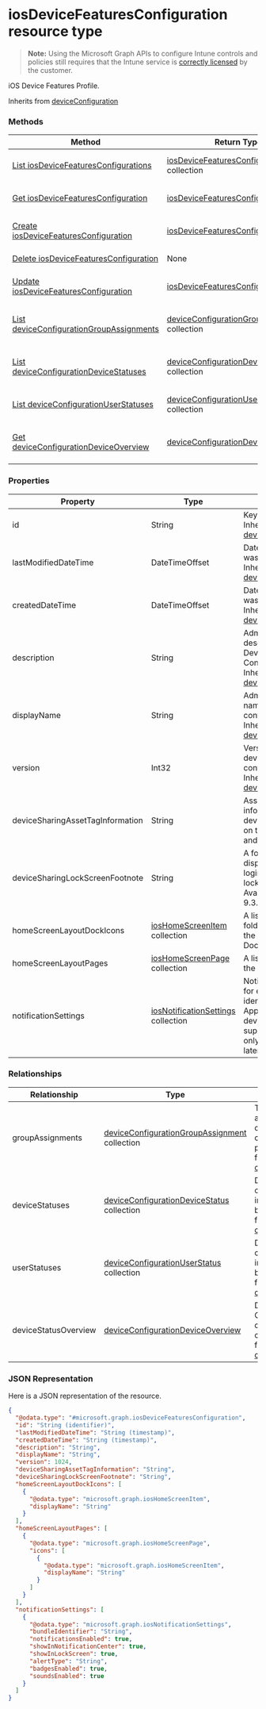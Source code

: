 ﻿# iosDeviceFeaturesConfiguration resource type

> **Note:** Using the Microsoft Graph APIs to configure Intune controls and policies still requires that the Intune service is [correctly licensed](https://go.microsoft.com/fwlink/?linkid=839381) by the customer.

iOS Device Features Profile.

Inherits from [deviceConfiguration](../resources/intune_deviceconfig_deviceconfiguration.md)

### Methods
|Method|Return Type|Description|
|---|---|---|
|[List iosDeviceFeaturesConfigurations](../api/intune_deviceconfig_iosdevicefeaturesconfiguration_list.md)|[iosDeviceFeaturesConfiguration](../resources/intune_deviceconfig_iosdevicefeaturesconfiguration.md) collection|List properties and relationships of the [iosDeviceFeaturesConfiguration](../resources/intune_deviceconfig_iosdevicefeaturesconfiguration.md) objects.|
|[Get iosDeviceFeaturesConfiguration](../api/intune_deviceconfig_iosdevicefeaturesconfiguration_get.md)|[iosDeviceFeaturesConfiguration](../resources/intune_deviceconfig_iosdevicefeaturesconfiguration.md)|Read properties and relationships of the [iosDeviceFeaturesConfiguration](../resources/intune_deviceconfig_iosdevicefeaturesconfiguration.md) object.|
|[Create iosDeviceFeaturesConfiguration](../api/intune_deviceconfig_iosdevicefeaturesconfiguration_create.md)|[iosDeviceFeaturesConfiguration](../resources/intune_deviceconfig_iosdevicefeaturesconfiguration.md)|Create a new [iosDeviceFeaturesConfiguration](../resources/intune_deviceconfig_iosdevicefeaturesconfiguration.md) object.|
|[Delete iosDeviceFeaturesConfiguration](../api/intune_deviceconfig_iosdevicefeaturesconfiguration_delete.md)|None|Deletes a [iosDeviceFeaturesConfiguration](../resources/intune_deviceconfig_iosdevicefeaturesconfiguration.md).|
|[Update iosDeviceFeaturesConfiguration](../api/intune_deviceconfig_iosdevicefeaturesconfiguration_update.md)|[iosDeviceFeaturesConfiguration](../resources/intune_deviceconfig_iosdevicefeaturesconfiguration.md)|Update the properties of a [iosDeviceFeaturesConfiguration](../resources/intune_deviceconfig_iosdevicefeaturesconfiguration.md) object.|
|[List deviceConfigurationGroupAssignments](../api/intune_deviceconfig_iosdevicefeaturesconfiguration_list_deviceconfigurationgroupassignment.md)|[deviceConfigurationGroupAssignment](../resources/intune_deviceconfig_deviceconfigurationgroupassignment.md) collection|Get the deviceConfigurationGroupAssignments from the groupAssignments navigation property.|
|[List deviceConfigurationDeviceStatuses](../api/intune_deviceconfig_iosdevicefeaturesconfiguration_list_deviceconfigurationdevicestatus.md)|[deviceConfigurationDeviceStatus](../resources/intune_deviceconfig_deviceconfigurationdevicestatus.md) collection|Get the deviceConfigurationDeviceStatuses from the deviceStatuses navigation property.|
|[List deviceConfigurationUserStatuses](../api/intune_deviceconfig_iosdevicefeaturesconfiguration_list_deviceconfigurationuserstatus.md)|[deviceConfigurationUserStatus](../resources/intune_deviceconfig_deviceconfigurationuserstatus.md) collection|Get the deviceConfigurationUserStatuses from the userStatuses navigation property.|
|[Get deviceConfigurationDeviceOverview](../api/intune_deviceconfig_iosdevicefeaturesconfiguration_get_deviceconfigurationdeviceoverview.md)|[deviceConfigurationDeviceOverview](../resources/intune_deviceconfig_deviceconfigurationdeviceoverview.md)|Get the [deviceConfigurationDeviceOverview](../resources/intune_deviceconfig_deviceconfigurationdeviceoverview.md) from the deviceStatusOverview navigation property.|

### Properties
|Property|Type|Description|
|---|---|---|
|id|String|Key of the entity. Inherited from [deviceConfiguration](../resources/intune_deviceconfig_deviceconfiguration.md)|
|lastModifiedDateTime|DateTimeOffset|DateTime the object was last modified. Inherited from [deviceConfiguration](../resources/intune_deviceconfig_deviceconfiguration.md)|
|createdDateTime|DateTimeOffset|DateTime the object was created. Inherited from [deviceConfiguration](../resources/intune_deviceconfig_deviceconfiguration.md)|
|description|String|Admin provided description of the Device Configuration. Inherited from [deviceConfiguration](../resources/intune_deviceconfig_deviceconfiguration.md)|
|displayName|String|Admin provided name of the device configuration. Inherited from [deviceConfiguration](../resources/intune_deviceconfig_deviceconfiguration.md)|
|version|Int32|Version of the device configuration. Inherited from [deviceConfiguration](../resources/intune_deviceconfig_deviceconfiguration.md)|
|deviceSharingAssetTagInformation|String|Asset tag information for the device, displayed on the login window and lock screen.|
|deviceSharingLockScreenFootnote|String|A footnote displayed on the login window and lock screen. Available in iOS 9.3.1 and later.|
|homeScreenLayoutDockIcons|[iosHomeScreenItem](../resources/intune_deviceconfig_ioshomescreenitem.md) collection|A list of app and folders to appear on the Home Screen Dock|
|homeScreenLayoutPages|[iosHomeScreenPage](../resources/intune_deviceconfig_ioshomescreenpage.md) collection|A list of pages on the Home Screen|
|notificationSettings|[iosNotificationSettings](../resources/intune_deviceconfig_iosnotificationsettings.md) collection|Notification settings for each bundle identifier. Applicable to devices in supervised mode only (iOS 9.3 and later).|

### Relationships
|Relationship|Type|Description|
|---|---|---|
|groupAssignments|[deviceConfigurationGroupAssignment](../resources/intune_deviceconfig_deviceconfigurationgroupassignment.md) collection|The list of group assignments for the device configuration profile. Inherited from [deviceConfiguration](../resources/intune_deviceconfig_deviceconfiguration.md)|
|deviceStatuses|[deviceConfigurationDeviceStatus](../resources/intune_deviceconfig_deviceconfigurationdevicestatus.md) collection|Device configuration installation stauts by device. Inherited from [deviceConfiguration](../resources/intune_deviceconfig_deviceconfiguration.md)|
|userStatuses|[deviceConfigurationUserStatus](../resources/intune_deviceconfig_deviceconfigurationuserstatus.md) collection|Device configuration installation stauts by user. Inherited from [deviceConfiguration](../resources/intune_deviceconfig_deviceconfiguration.md)|
|deviceStatusOverview|[deviceConfigurationDeviceOverview](../resources/intune_deviceconfig_deviceconfigurationdeviceoverview.md)|Device Configuration devices status overview Inherited from [deviceConfiguration](../resources/intune_deviceconfig_deviceconfiguration.md)|

### JSON Representation
Here is a JSON representation of the resource.
<!-- {
  "blockType": "resource",
  "keyProperty": "id",
  "@odata.type": "microsoft.graph.iosDeviceFeaturesConfiguration"
}
-->
```json
{
  "@odata.type": "#microsoft.graph.iosDeviceFeaturesConfiguration",
  "id": "String (identifier)",
  "lastModifiedDateTime": "String (timestamp)",
  "createdDateTime": "String (timestamp)",
  "description": "String",
  "displayName": "String",
  "version": 1024,
  "deviceSharingAssetTagInformation": "String",
  "deviceSharingLockScreenFootnote": "String",
  "homeScreenLayoutDockIcons": [
    {
      "@odata.type": "microsoft.graph.iosHomeScreenItem",
      "displayName": "String"
    }
  ],
  "homeScreenLayoutPages": [
    {
      "@odata.type": "microsoft.graph.iosHomeScreenPage",
      "icons": [
        {
          "@odata.type": "microsoft.graph.iosHomeScreenItem",
          "displayName": "String"
        }
      ]
    }
  ],
  "notificationSettings": [
    {
      "@odata.type": "microsoft.graph.iosNotificationSettings",
      "bundleIdentifier": "String",
      "notificationsEnabled": true,
      "showInNotificationCenter": true,
      "showInLockScreen": true,
      "alertType": "String",
      "badgesEnabled": true,
      "soundsEnabled": true
    }
  ]
}
```



